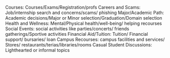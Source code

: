 Courses:	Courses/Exams/Registration/profs
Careers and Scams:	Job/internship search and concerns/scams/ phishing
Major/Academic Path:	Academic decisions/Major or Minor selection/Graduation/Domain selection
Health and Wellness:	Mental/Physical health/well-being/ helping recourses
Social Events:	social activities like parties/concerts/ friends gatherings/Sportive activities
Financial Aid/Tuition:	Tuition/ Financial support/ bursaries/ loan
Campus Recourses:	campus facilities and services/ Stores/ restaurants/terias/libraries/rooms
Casual Student Discussions:	Lighthearted or informal topics